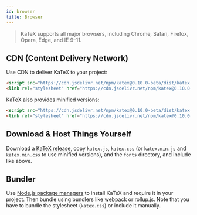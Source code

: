 ```yaml
---
id: browser
title: Browser
---
```

> KaTeX supports all major browsers, including Chrome, Safari, Firefox, Opera, Edge, and IE 9–11.

## CDN (Content Delivery Network)
Use CDN to deliver KaTeX to your project:

```html
<script src="https://cdn.jsdelivr.net/npm/katex@0.10.0-beta/dist/katex.js" integrity="sha256-9uW7yW4EwdUyWU2PHu+Ccek7+xbQpDTDS5OBP0qDrTM=" crossorigin="anonymous"></script>
<link rel="stylesheet" href="https://cdn.jsdelivr.net/npm/katex@0.10.0-beta/dist/katex.css" integrity="sha256-T4bfkilI7rlQXG1R8kqn+FGhe56FhZmqmp9x75Lw4s8=" crossorigin="anonymous">
```

KaTeX also provides minified versions:

```html
<script src="https://cdn.jsdelivr.net/npm/katex@0.10.0-beta/dist/katex.min.js" integrity="sha256-mxaM9VWtRj1wBtn50/EDUUe4m3t39ExE+xEPyrxVB8I=" crossorigin="anonymous"></script>
<link rel="stylesheet" href="https://cdn.jsdelivr.net/npm/katex@0.10.0-beta/dist/katex.min.css" integrity="sha256-sI/DdD47R/Sa54XZDNFjRWlS+Dv8MC5xfkqQLRh0Jes=" crossorigin="anonymous">
```

## Download & Host Things Yourself
Download a [KaTeX release](https://github.com/Khan/KaTeX/releases),
copy `katex.js`, `katex.css`
(or `katex.min.js` and `katex.min.css` to use minified versions),
and the `fonts` directory, and include like above.

## Bundler
Use [Node.js package managers](node.md) to install KaTeX and require it in your
project. Then bundle using bundlers like [webpack](https://webpack.js.org/) or
[rollup.js](https://rollupjs.org/). Note that you have to bundle the stylesheet
(`katex.css`) or include it manually.
